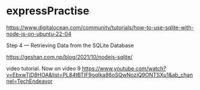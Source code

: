 # expressPractise

https://www.digitalocean.com/community/tutorials/how-to-use-sqlite-with-node-js-on-ubuntu-22-04

Step 4 — Retrieving Data from the SQLite Database

https://geshan.com.np/blog/2021/10/nodejs-sqlite/

video tutorial. Now on video 9
https://www.youtube.com/watch?v=EbxwTjD8HOA&list=PL84tBTIF9oqIka86oSQwNoziQ9ONTSXu1&ab_channel=TechEndeavor
